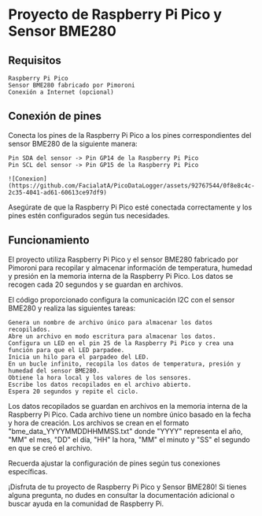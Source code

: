 # Proyecto de Raspberry Pi Pico y Sensor BME280
## Requisitos

    Raspberry Pi Pico
    Sensor BME280 fabricado por Pimoroni
    Conexión a Internet (opcional)

## Conexión de pines

Conecta los pines de la Raspberry Pi Pico a los pines correspondientes del sensor BME280 de la siguiente manera:

    Pin SDA del sensor -> Pin GP14 de la Raspberry Pi Pico
    Pin SCL del sensor -> Pin GP15 de la Raspberry Pi Pico

    ![Conexion](https://github.com/FacialatA/PicoDataLogger/assets/92767544/0f8e8c4c-2c35-4041-ad61-60613ce97df9)

Asegúrate de que la Raspberry Pi Pico esté conectada correctamente y los pines estén configurados según tus necesidades.


## Funcionamiento

El proyecto utiliza Raspberry Pi Pico y el sensor BME280 fabricado por Pimoroni para recopilar y almacenar información de temperatura, humedad y presión en la memoria interna de la Raspberry Pi Pico. Los datos se recogen cada 20 segundos y se guardan en archivos.

El código proporcionado configura la comunicación I2C con el sensor BME280 y realiza las siguientes tareas:

    Genera un nombre de archivo único para almacenar los datos recopilados.
    Abre un archivo en modo escritura para almacenar los datos.
    Configura un LED en el pin 25 de la Raspberry Pi Pico y crea una función para que el LED parpadee.
    Inicia un hilo para el parpadeo del LED.
    En un bucle infinito, recopila los datos de temperatura, presión y humedad del sensor BME280.
    Obtiene la hora local y los valores de los sensores.
    Escribe los datos recopilados en el archivo abierto.
    Espera 20 segundos y repite el ciclo.

Los datos recopilados se guardan en archivos en la memoria interna de la Raspberry Pi Pico. Cada archivo tiene un nombre único basado en la fecha y hora de creación. Los archivos se crean en el formato "bme_data_YYYYMMDDHHMMSS.txt" donde "YYYY" representa el año, "MM" el mes, "DD" el día, "HH" la hora, "MM" el minuto y "SS" el segundo en que se creó el archivo.

Recuerda ajustar la configuración de pines según tus conexiones específicas.

¡Disfruta de tu proyecto de Raspberry Pi Pico y Sensor BME280! Si tienes alguna pregunta, no dudes en consultar la documentación adicional o buscar ayuda en la comunidad de Raspberry Pi.
